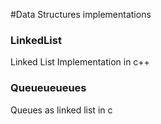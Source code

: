 #Data Structures implementations

### LinkedList
Linked List Implementation in c++

### Queueueueues
Queues as linked list in c 


